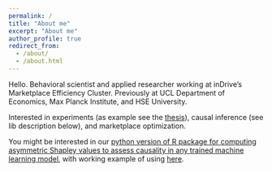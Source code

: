 ```yaml
---
permalink: /
title: "About me"
excerpt: "About me"
author_profile: true
redirect_from: 
  - /about/
  - /about.html
---
```


Hello. 
Behavioral scientist and applied researcher working at inDrive’s Marketplace Efficiency Cluster.
Previously at UCL Department of Economics, Max Planck Institute, and HSE University.

Interested in experiments  (as example see the [thesis](https://www.hse.ru/data/xf/990/505/1457/Чернов_диссертация.pdf)), causal inference (see lib description below), and marketplace optimization.


You might be interested in our [python version of R package for computing asymmetric Shapley values to assess causality in any trained machine learning model](https://pypi.org/project/shapflex/?fbclid=IwAR0zQbnK7whnnzJBAg-vT_il_EWq8hgVd5M0ItZHvWViOJMVKgQ9Q-Flq5E), with working example of using [here](https://nbviewer.org/github/gregory-ch/shap_flex_porting/blob/main/shap_joint.ipynb). 

